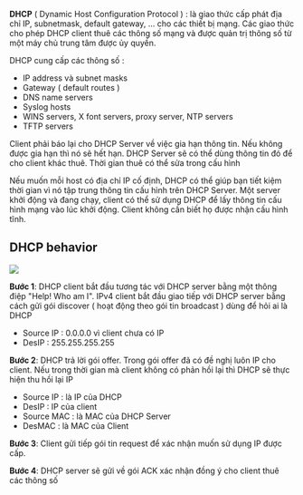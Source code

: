 **DHCP** ( Dynamic Host Configuration Protocol ) : là giao thức cấp phát địa chỉ IP, subnetmask, default gateway, ... cho các thiết bị mạng. Các giao thức cho phép DHCP client thuê các thông số mạng và được quản trị thông số từ một máy chủ trung tâm được ủy quyền.

DHCP cung cấp các thông số :

- IP address và subnet masks
- Gateway ( default routes )
- DNS name servers
- Syslog hosts
- WINS servers, X font servers, proxy server, NTP servers
- TFTP servers

Client phải báo lại cho DHCP Server về việc gia hạn thông tin. Nếu không được gia hạn thì nó sẽ hết hạn. DHCP Server sẽ có thể dùng thông tin đó để cho client khác thuê. Thời gian thuê có thể sửa trong cấu hình

Nếu muốn mỗi host có địa chỉ IP cố định, DHCP có thể giúp bạn tiết kiệm thời gian vì nó tập trung thông tin cấu hình trên DHCP Server. Một server khởi động và đang chạy, client có thể sử dụng DHCP để lấy thông tin cấu hình mạng vào lúc khởi động. Client không cần biết họ được nhận cấu hình tĩnh.

## DHCP behavior

<img src="https://github.com/vjnkvt/Images/blob/master/DHCP-messages.jpg">

**Bước 1**: DHCP client bắt đầu tương tác với DHCP server bằng một thông điệp "Help! Who am I". IPv4 client bắt đầu giao tiếp với DHCP server bằng cách gửi gói discover ( hoạt động theo gói tin broadcast ) dùng để hỏi ai là DHCP
- Source IP : 0.0.0.0 vì client chưa có IP
- DesIP : 255.255.255.255

**Bước 2**: DHCP trả lời gói offer. Trong gói offer đã có đề nghị luôn IP cho client. Nếu trong thời gian mà client không có phản hồi lại thì DHCP sẽ thực hiện thu hồi lại IP

- Source IP : là IP của DHCP
- DesIP : IP của client
- Source MAC : là MAC của DHCP Server
- DesMAC : là MAC của Client

**Bước 3**: Client gửi tiếp gói tin request để xác nhận muốn sử dụng IP được cấp. 

**Bước 4**: DHCP server sẽ gửi về gói ACK xác nhận đồng ý cho client thuê các thông số

